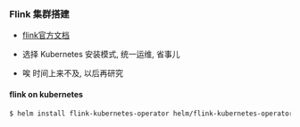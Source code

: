 ### Flink 集群搭建
* [flink官方文档](https://nightlies.apache.org/flink/flink-kubernetes-operator-docs-release-1.4/docs/operations/helm/)
* 选择 Kubernetes 安装模式, 统一运维, 省事儿

* 唉 时间上来不及, 以后再研究 
#### flink on kubernetes
```sh
$ helm install flink-kubernetes-operator helm/flink-kubernetes-operator --namespace flink-space --create-namespace
```